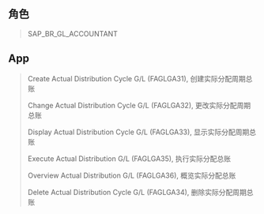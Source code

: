 ## 角色
> SAP_BR_GL_ACCOUNTANT
## App
> Create Actual Distribution Cycle G/L (FAGLGA31), 创建实际分配周期总账
>
> Change Actual Distribution Cycle G/L (FAGLGA32), 更改实际分配周期总账
>
> Display Actual Distribution Cycle G/L (FAGLGA33), 显示实际分配周期总账
>
> Execute Actual Distribution G/L (FAGLGA35), 执行实际分配总账
>
> Overview Actual Distribution G/L (FAGLGA36), 概览实际分配总账
>
> Delete Actual Distribution Cycle G/L (FAGLGA34), 删除实际分配周期总账